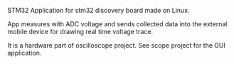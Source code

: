 STM32 Application for stm32 discovery board made on Linux.

App measures with ADC voltage and sends collected data into the external mobile device for
drawing real time voltage trace.

It is a hardware part of oscilloscope project. See scope project for the GUI application.
